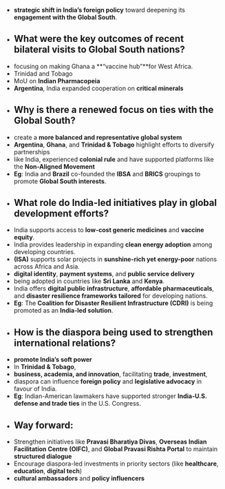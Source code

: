 - **strategic shift in India’s foreign policy** toward deepening its **engagement with the Global South**.
- ## **What were the key outcomes of recent bilateral visits to Global South nations?**
- focusing on making Ghana a **“vaccine hub”**for West Africa.
- Trinidad and Tobago
- MoU on **Indian Pharmacopeia**
- **Argentina**, India expanded cooperation on **critical minerals**
- ## **Why is there a renewed focus on ties with the Global South?**
- create a **more balanced and representative global system**
- **Argentina**, **Ghana**, and **Trinidad & Tobago** highlight efforts to diversify partnerships
- like India, experienced **colonial rule** and have supported platforms like the **Non-Aligned Movement**
- **Eg**: India and **Brazil** co-founded the **IBSA** and **BRICS** groupings to promote **Global South interests**.
- ## **What role do India-led initiatives play in global development efforts?**
- India supports access to **low-cost generic medicines** and **vaccine equity**.
- India provides leadership in expanding **clean energy adoption** among developing countries.
- **(ISA)** supports solar projects in **sunshine-rich yet energy-poor** nations across Africa and Asia.
- **digital identity**, **payment systems**, and **public service delivery**
- being adopted in countries like **Sri Lanka** and **Kenya**.
- India offers **digital public infrastructure**, **affordable pharmaceuticals**, and **disaster resilience frameworks tailored** for developing nations.
- **Eg**: The **Coalition for Disaster Resilient Infrastructure (CDRI)** is being promoted as an **India-led solution**.
- ## **How is the diaspora being used to strengthen international relations?**
- **promote India’s soft power**
- In **Trinidad & Tobago**,
- **business, academia, and innovation**, facilitating **trade**, **investment**,
- diaspora can influence **foreign policy** and **legislative advocacy** in favour of India.
- **Eg**: Indian-American lawmakers have supported stronger **India-U.S. defense and trade ties** in the U.S. Congress.
- ## **Way forward:**
- Strengthen initiatives like **Pravasi Bharatiya Divas**, **Overseas Indian Facilitation Centre (OIFC)**, and **Global Pravasi Rishta Portal** to maintain **structured dialogue**
- Encourage diaspora-led investments in priority sectors (like **healthcare**, **education**, **digital tech**)
- **cultural ambassadors** and **policy influencers**
